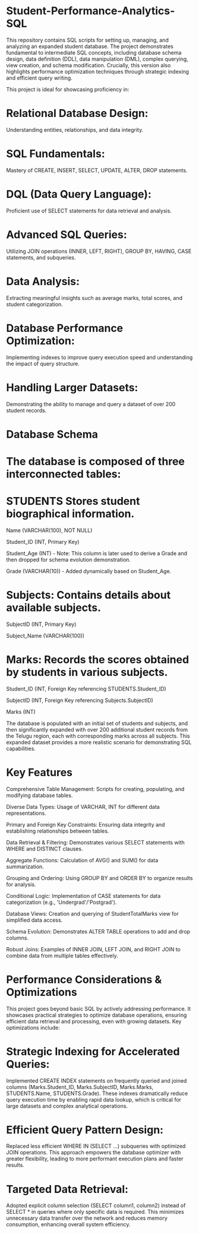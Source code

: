 # Student-Performance-Analytics-SQL
This repository contains SQL scripts for setting up, managing, and analyzing an expanded student database. The project demonstrates fundamental to intermediate SQL concepts, including database schema design, data definition (DDL), data manipulation (DML), complex querying, view creation, and schema modification. Crucially, this version also highlights performance optimization techniques through strategic indexing and efficient query writing.

This project is ideal for showcasing proficiency in:

# Relational Database Design: 
Understanding entities, relationships, and data integrity.

# SQL Fundamentals:
Mastery of CREATE, INSERT, SELECT, UPDATE, ALTER, DROP statements.

# DQL (Data Query Language):
Proficient use of SELECT statements for data retrieval and analysis.

# Advanced SQL Queries:
Utilizing JOIN operations (INNER, LEFT, RIGHT), GROUP BY, HAVING, CASE statements, and subqueries.

# Data Analysis:
Extracting meaningful insights such as average marks, total scores, and student categorization.

# Database Performance Optimization:
Implementing indexes to improve query execution speed and understanding the impact of query structure.

# Handling Larger Datasets:
Demonstrating the ability to manage and query a dataset of over 200 student records.

# Database Schema
# The database is composed of three interconnected tables:

# STUDENTS Stores student biographical information.

Name (VARCHAR(100), NOT NULL)

Student_ID (INT, Primary Key)

Student_Age (INT) - Note: This column is later used to derive a Grade and then dropped for schema evolution demonstration.

Grade (VARCHAR(10)) - Added dynamically based on Student_Age.

# Subjects: Contains details about available subjects.

SubjectID (INT, Primary Key)

Subject_Name (VARCHAR(100))

# Marks: Records the scores obtained by students in various subjects.

Student_ID (INT, Foreign Key referencing STUDENTS.Student_ID)

SubjectID (INT, Foreign Key referencing Subjects.SubjectID)

Marks (INT)

The database is populated with an initial set of students and subjects, and then significantly expanded with over 200 additional student records from the Telugu region, each with corresponding marks across all subjects. This expanded dataset provides a more realistic scenario for demonstrating SQL capabilities.


# Key Features
Comprehensive Table Management: Scripts for creating, populating, and modifying database tables.

Diverse Data Types: Usage of VARCHAR, INT for different data representations.

Primary and Foreign Key Constraints: Ensuring data integrity and establishing relationships between tables.

Data Retrieval & Filtering: Demonstrates various SELECT statements with WHERE and DISTINCT clauses.

Aggregate Functions: Calculation of AVG() and SUM() for data summarization.

Grouping and Ordering: Using GROUP BY and ORDER BY to organize results for analysis.

Conditional Logic: Implementation of CASE statements for data categorization (e.g., 'Undergrad'/'Postgrad').

Database Views: Creation and querying of StudentTotalMarks view for simplified data access.

Schema Evolution: Demonstrates ALTER TABLE operations to add and drop columns.

Robust Joins: Examples of INNER JOIN, LEFT JOIN, and RIGHT JOIN to combine data from multiple tables effectively.

# Performance Considerations & Optimizations

This project goes beyond basic SQL by actively addressing performance. It showcases practical strategies to optimize database operations, ensuring efficient data retrieval and processing, even with growing datasets. Key optimizations include:

# Strategic Indexing for Accelerated Queries: 
Implemented CREATE INDEX statements on frequently queried and joined columns (Marks.Student_ID, Marks.SubjectID, Marks.Marks, STUDENTS.Name, STUDENTS.Grade). These indexes dramatically reduce query execution time by enabling rapid data lookup, which is critical for large datasets and complex analytical operations.

# Efficient Query Pattern Design:
Replaced less efficient WHERE IN (SELECT ...) subqueries with optimized JOIN operations. This approach empowers the database optimizer with greater flexibility, leading to more performant execution plans and faster results.

# Targeted Data Retrieval: 
Adopted explicit column selection (SELECT column1, column2) instead of SELECT * in queries where only specific data is required. This minimizes unnecessary data transfer over the network and reduces memory consumption, enhancing overall system efficiency.
